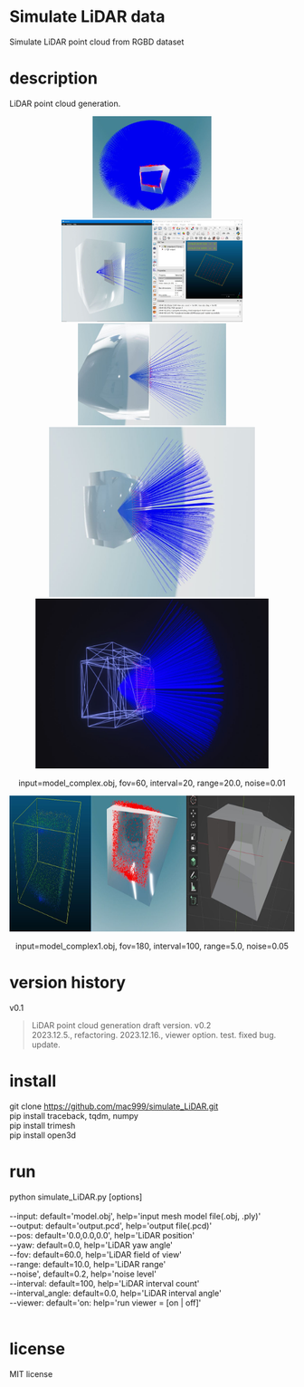 # Simulate LiDAR data
Simulate LiDAR point cloud from RGBD dataset

# description
LiDAR point cloud generation.</br>
<p align="center">
<img height="180" src="https://github.com/mac999/simulate_LiDAR/blob/main/doc/image.JPG"/>
<img height="180" src="https://github.com/mac999/simulate_LiDAR/blob/main/doc/result1.JPG"/>
<img height="180" src="https://github.com/mac999/simulate_LiDAR/blob/main/doc/result2.JPG"/><br/>
<img height="300" src="https://github.com/mac999/simulate_LiDAR/blob/main/doc/output1.JPG"/>
<img height="300" src="https://github.com/mac999/simulate_LiDAR/blob/main/doc/output2.JPG"/>
<p align="center">input=model_complex.obj, fov=60, interval=20, range=20.0, noise=0.01</p>
</p>
<p align="center">
<img height="240" src="https://github.com/mac999/simulate_LiDAR/blob/main/doc/output3.JPG"/>
<p align="center">input=model_complex1.obj, fov=180, interval=100, range=5.0, noise=0.05</p>
</p>

# version history
v0.1</br>
> LiDAR point cloud generation draft version.
v0.2</br>
> 2023.12.5., refactoring. 2023.12.16., viewer option. test. fixed bug. update.

# install
git clone https://github.com/mac999/simulate_LiDAR.git</br>
pip install traceback, tqdm, numpy</br>
pip install trimesh</br>
pip install open3d</br>

# run
python simulate_LiDAR.py [options]</br></br>
--input: default='model.obj', help='input mesh model file(.obj, .ply)'</br>
--output: default='output.pcd', help='output file(.pcd)'</br>
--pos: default='0.0,0.0,0.0', help='LiDAR position'</br>
--yaw: default=0.0, help='LiDAR yaw angle'</br>
--fov: default=60.0, help='LiDAR field of view'</br>
--range: default=10.0, help='LiDAR range'</br>
--noise', default=0.2, help='noise level'</br>
--interval: default=100, help='LiDAR interval count'</br>
--interval_angle: default=0.0, help='LiDAR interval angle'</br>
--viewer: default='on: help='run viewer = [on | off]'</br>
</br>

# license
MIT license</br>

